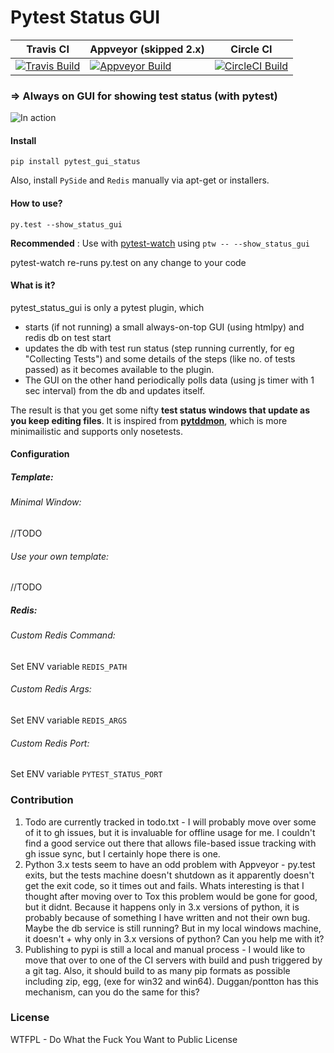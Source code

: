 Pytest Status GUI
==================

| Travis CI     | Appveyor (skipped 2.x)      | Circle CI |
| ------------- | ------------- | --------- |
|  [![Travis Build][Travis_SVG_Link]][Travis_Project_Page] | [![Appveyor Build][Appveyor_SVG_Link]][Appveyor_Project_Page] | [![CircleCI Build][CircleCI_SVG_Link]][CircleCI_Project_Page] |

### => Always on GUI for showing test status (with pytest) 

![In action][demo_gif_link]

#### Install
 `pip install pytest_gui_status`

 Also, install `PySide` and `Redis` manually via apt-get or installers.

#### How to use?
`py.test --show_status_gui`

**Recommended** : Use with [pytest-watch][ptw_gh_link] using `ptw -- --show_status_gui`

pytest-watch re-runs py.test on any change to your code

#### What is it?

pytest_status_gui is only a pytest plugin, which 

- starts (if not running) a small always-on-top GUI (using htmlpy) and redis db on test start
- updates the db with test run status (step running currently, for eg "Collecting Tests") and some details of the steps (like no. of tests passed) as it becomes available to the plugin.
- The GUI on the other hand periodically polls data (using js timer with 1 sec interval) from the db and updates itself.

The result is that you get some nifty **test status windows that update as you keep editing files**. It is inspired from **[pytddmon][pytddmon_video_link]**, which is more minimailistic and supports only nosetests.


[Travis_SVG_Link]: https://travis-ci.org/bendtherules/pytest_gui_status.svg?branch=master
[Appveyor_SVG_Link]:https://ci.appveyor.com/api/projects/status/8u7nu85k3dkhydk4?svg=true
[CircleCI_SVG_Link]:https://circleci.com/gh/bendtherules/pytest_gui_status.svg?style=svg

[Appveyor_Project_Page]:https://ci.appveyor.com/project/bendtherules/pytest-gui-status
[CircleCI_Project_Page]:https://circleci.com/gh/bendtherules/pytest_gui_status
[Travis_Project_Page]: https://travis-ci.org/bendtherules/pytest_gui_status

[ptw_gh_link]: https://github.com/joeyespo/pytest-watch
[demo_gif_link]:http://i.imgur.com/96X8AcP.gif
[pytddmon_video_link]:http://pytddmon.org/?page_id=33

#### Configuration

##### Template:
###### Minimal Window:

//TODO

###### Use your own template:

//TODO

##### Redis:
###### Custom Redis Command:
Set ENV variable `REDIS_PATH`

###### Custom Redis Args:
Set ENV variable `REDIS_ARGS`


###### Custom Redis Port:
Set ENV variable `PYTEST_STATUS_PORT`



### Contribution

1. Todo are currently tracked in todo.txt - I will probably move over some of it to gh issues, but it is invaluable for offline usage for me. I couldn't find a good service out there that allows file-based issue tracking with gh issue sync, but I certainly hope there is one.
2. Python 3.x tests seem to have an odd problem with Appveyor - py.test exits, but the tests machine doesn't shutdown as it apparently doesn't get the exit code, so it times out and fails. Whats interesting is that I thought after moving over to Tox this problem would be gone for good, but it didnt. Because it happens only in 3.x versions of python, it is probably because of something I have written and not their own bug. Maybe the db service is still running? But in my local windows machine, it doesn't + why only in 3.x versions of python? Can you help me with it?
3. Publishing to pypi is still a local and manual process - I would like to move that over to one of the CI servers with build and push triggered by a git tag. Also, it should build to as many pip formats as possible including zip, egg, (exe for win32 and win64). Duggan/pontton has this mechanism, can you do the same for this?


### License

WTFPL - Do What the Fuck You Want to Public License
